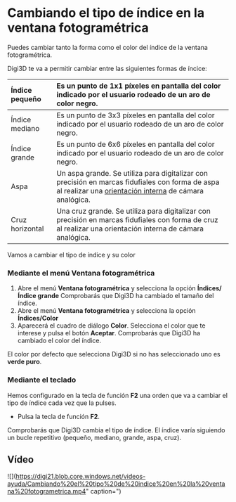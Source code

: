 # Cambiando el tipo de índice en la ventana fotogramétrica

Puedes cambiar tanto la forma como el color del índice de la ventana fotogramétrica.

Digi3D te va a permitir cambiar entre las siguientes formas de íncice:

| Índice pequeño | Es un punto de 1x1 píxeles en pantalla del color indicado por el usuario rodeado de un aro de color negro. |
| :--- | :--- |
| Índice mediano | Es un punto de 3x3 píxeles en pantalla del color indicado por el usuario rodeado de un aro de color negro. |
| Índice grande | Es un punto de 6x6 píxeles en pantalla del color indicado por el usuario rodeado de un aro de color negro. |
| Aspa | Un aspa grande. Se utiliza para digitalizar con precisión en marcas fidufiales con forma de aspa al realizar una [orientación interna](cambiando-indice-ventana-foto.md) de cámara analógica. |
| Cruz horizontal | Una cruz grande. Se utiliza para digitalizar con precisión en marcas fidufiales con forma de cruz al realizar una orientación interna de cámara analógica. |

Vamos a cambiar el tipo de índice y su color

### Mediante el menú Ventana fotogramétrica

1. Abre el menú **Ventana fotogramétrica** y selecciona la opción **Índices/Índice grande** Comprobarás que Digi3D ha cambiado el tamaño del índice.
2. Abre el menú **Ventana fotogramétrica** y selecciona la opción **Índices/Color**
3. Aparecerá el cuadro de diálogo **Color**. Selecciona el color que te interese y pulsa el botón **Aceptar**. Comprobarás que Digi3D ha cambiado el color del índice.

El color por defecto que selecciona Digi3D si no has seleccionado uno es **verde puro**.

### Mediante el teclado

Hemos configurado en la tecla de función **F2** una orden que va a cambiar el tipo de índice cada vez que la pulses.

* Pulsa la tecla de función **F2**.

Comprobarás que Digi3D cambia el tipo de índice. El índice varía siguiendo un bucle repetitivo \(pequeño, mediano, grande, aspa, cruz\).

## Vídeo

![](https://digi21.blob.core.windows.net/videos-ayuda/Cambiando%20el%20tipo%20de%20indice%20en%20la%20ventana%20fotogrametrica.mp4" caption=")

